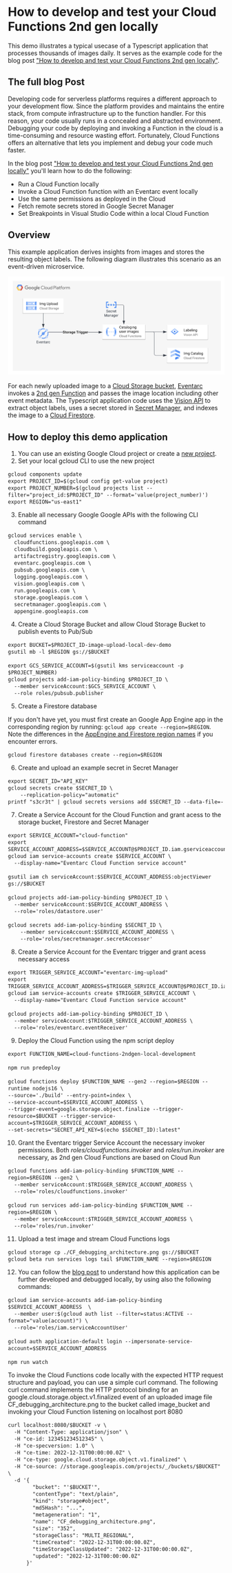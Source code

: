# How to develop and test your Cloud Functions 2nd gen locally

This demo illustrates a typical usecase of a Typescript application that processes thousands of images daily. It serves as the example code for the blog post ["How to develop and test your Cloud Functions 2nd gen locally"](https://cloud.google.com/blog/topics/developers-practitioners/how-to-develop-and-test-your-cloud-functions-locally).

## The full blog Post
Developing code for serverless platforms requires a different approach to your development flow. Since the platform provides and maintains the entire stack, from compute infrastructure up to the function handler. For this reason, your code usually runs in a concealed and abstracted environment. Debugging your code by deploying and invoking a Function in the cloud is a time-consuming and resource wasting effort. Fortunately, Cloud Functions offers an alternative that lets you implement and debug your code much faster.

In the blog post ["How to develop and test your Cloud Functions 2nd gen locally"](https://cloud.google.com/blog/topics/developers-practitioners/how-to-develop-and-test-your-cloud-functions-locally) you'll learn how to do the following:
- Run a Cloud Function locally
- Invoke a Cloud Function function with an Eventarc event locally
- Use the same permissions as deployed in the Cloud
- Fetch remote secrets stored in Google Secret Manager
- Set Breakpoints in Visual Studio Code within a local Cloud Function

## Overview

This example application derives insights from images and stores the resulting object labels. The following diagram illustrates this scenario as an event-driven microservice. 

![example application architecture](./CF_debugging_architecture.png)

For each newly uploaded image to a [Cloud Storage bucket](https://cloud.google.com/storage), [Eventarc](https://cloud.google.com/eventarc) invokes a [2nd gen Function](https://cloud.google.com/functions) and passes the image location including other event metadata. The Typescript application code uses the [Vision API](https://cloud.google.com/vision) to extract object labels, uses a secret stored in [Secret Manager](https://cloud.google.com/secret-manager), and indexes the image to a [Cloud Firestore](https://cloud.google.com/firestore).

## How to deploy this demo application 

1. You can use an existing Google Cloud project or create a [ new project](https://cloud.google.com/resource-manager/docs/creating-managing-projects).
2. Set your local gcloud CLI to use the new project

```
gcloud components update
export PROJECT_ID=$(gcloud config get-value project)
export PROJECT_NUMBER=$(gcloud projects list --filter="project_id:$PROJECT_ID" --format='value(project_number)')
export REGION="us-east1"
```

3. Enable all necessary Google Google APIs with the following CLI command
```
gcloud services enable \
  cloudfunctions.googleapis.com \
  cloudbuild.googleapis.com \
  artifactregistry.googleapis.com \
  eventarc.googleapis.com \
  pubsub.googleapis.com \
  logging.googleapis.com \
  vision.googleapis.com \
  run.googleapis.com \
  storage.googleapis.com \
  secretmanager.googleapis.com \
  appengine.googleapis.com 
```

4. Create a Cloud Storage Bucket and allow Cloud Storage Bucket to publish events to Pub/Sub

```
export BUCKET=$PROJECT_ID-image-upload-local-dev-demo
gsutil mb -l $REGION gs://$BUCKET

export GCS_SERVICE_ACCOUNT=$(gsutil kms serviceaccount -p $PROJECT_NUMBER)
gcloud projects add-iam-policy-binding $PROJECT_ID \
  --member serviceAccount:$GCS_SERVICE_ACCOUNT \
  --role roles/pubsub.publisher
```

5. Create a Firestore database 

If you don't have yet, you must first create an Google App Engine app in the corresponding region by running: `gcloud app create --region=$REGION`. Note the differences in the [AppEngine and Firestore region names](https://cloud.google.com/appengine/docs/standard/locations#cloud-firestore-location) if you encounter errors.

```
gcloud firestore databases create --region=$REGION
```

6. Create and upload an example secret in Secret Manager

```
export SECRET_ID="API_KEY"
gcloud secrets create $SECRET_ID \
    --replication-policy="automatic"
printf "s3cr3t" | gcloud secrets versions add $SECRET_ID --data-file=-
```

7. Create a Service Account for the Cloud Function and grant acess to the storage bucket, Firestore and Secret Manager

```
export SERVICE_ACCOUNT="cloud-function"
export SERVICE_ACCOUNT_ADDRESS=$SERVICE_ACCOUNT@$PROJECT_ID.iam.gserviceaccount.com
gcloud iam service-accounts create $SERVICE_ACCOUNT \
  --display-name="Eventarc Cloud Function service account"

gsutil iam ch serviceAccount:$SERVICE_ACCOUNT_ADDRESS:objectViewer gs://$BUCKET

gcloud projects add-iam-policy-binding $PROJECT_ID \
  --member serviceAccount:$SERVICE_ACCOUNT_ADDRESS \
  --role='roles/datastore.user'

gcloud secrets add-iam-policy-binding $SECRET_ID \
    --member serviceAccount:$SERVICE_ACCOUNT_ADDRESS \
    --role='roles/secretmanager.secretAccessor'
```

8. Create a Service Account for the Eventarc trigger and grant acess necessary access

```
export TRIGGER_SERVICE_ACCOUNT="eventarc-img-upload"
export TRIGGER_SERVICE_ACCOUNT_ADDRESS=$TRIGGER_SERVICE_ACCOUNT@$PROJECT_ID.iam.gserviceaccount.com
gcloud iam service-accounts create $TRIGGER_SERVICE_ACCOUNT \
  --display-name="Eventarc Cloud Function service account"

gcloud projects add-iam-policy-binding $PROJECT_ID \
  --member serviceAccount:$TRIGGER_SERVICE_ACCOUNT_ADDRESS \
  --role='roles/eventarc.eventReceiver'
```

9. Deploy the Cloud Function using the npm script deploy

```
export FUNCTION_NAME=cloud-functions-2ndgen-local-development

npm run predeploy

gcloud functions deploy $FUNCTION_NAME --gen2 --region=$REGION --runtime nodejs16 \
--source='./build' --entry-point=index \
--service-account=$SERVICE_ACCOUNT_ADDRESS \
--trigger-event=google.storage.object.finalize --trigger-resource=$BUCKET --trigger-service-account=$TRIGGER_SERVICE_ACCOUNT_ADDRESS \
--set-secrets="SECRET_API_KEY=$(echo $SECRET_ID):latest"
```

10. Grant the Eventarc trigger Service Account the necessary invoker permissions. Both _roles/cloudfunctions.invoker_ and _roles/run.invoker_ are necessary, as 2nd gen Cloud Functions are based on Cloud Run

```
gcloud functions add-iam-policy-binding $FUNCTION_NAME --region=$REGION --gen2 \
  --member serviceAccount:$TRIGGER_SERVICE_ACCOUNT_ADDRESS \
  --role='roles/cloudfunctions.invoker' 

gcloud run services add-iam-policy-binding $FUNCTION_NAME --region=$REGION \
  --member serviceAccount:$TRIGGER_SERVICE_ACCOUNT_ADDRESS \
  --role='roles/run.invoker'
```

11. Upload a test image and stream Cloud Functions logs

```
gcloud storage cp ./CF_debugging_architecture.png gs://$BUCKET
gcloud beta run services logs tail $FUNCTION_NAME --region=$REGION
```

12. You can follow the [blog post](https://cloud.google.com/blog/topics/developers-practitioners/how-to-develop-and-test-your-cloud-functions-locally) to understand how this application can be further developed and debugged locally, by using also the following commands:
```
gcloud iam service-accounts add-iam-policy-binding $SERVICE_ACCOUNT_ADDRESS  \
  --member user:$(gcloud auth list --filter=status:ACTIVE --format="value(account)") \
  --role='roles/iam.serviceAccountUser'

gcloud auth application-default login --impersonate-service-account=$SERVICE_ACCOUNT_ADDRESS

npm run watch
```

To invoke the Cloud Functions code locally with the expected HTTP request structure and payload, you can use a simple curl command. The following curl command implements the HTTP protocol binding for an google.cloud.storage.object.v1.finalized event of an uploaded image file CF_debugging_architecture.png to the bucket called image_bucket and invoking your Cloud Function listening on localhost port 8080

```
curl localhost:8080/$BUCKET -v \
  -H "Content-Type: application/json" \
  -H "ce-id: 123451234512345" \
  -H "ce-specversion: 1.0" \
  -H "ce-time: 2022-12-31T00:00:00.0Z" \
  -H "ce-type: google.cloud.storage.object.v1.finalized" \
  -H "ce-source: //storage.googleapis.com/projects/_/buckets/$BUCKET" \
  -d '{
        "bucket": "'$BUCKET'",
        "contentType": "text/plain",
        "kind": "storage#object",
        "md5Hash": "...",
        "metageneration": "1",
        "name": "CF_debugging_architecture.png",
        "size": "352",
        "storageClass": "MULTI_REGIONAL",
        "timeCreated": "2022-12-31T00:00:00.0Z",
        "timeStorageClassUpdated": "2022-12-31T00:00:00.0Z",
        "updated": "2022-12-31T00:00:00.0Z"
      }'
```

